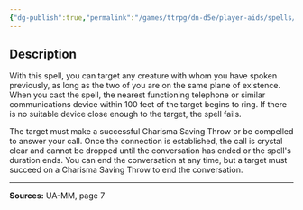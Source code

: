 ```yaml
---
{"dg-publish":true,"permalink":"/games/ttrpg/dn-d5e/player-aids/spells/level-1/infallible-relay-ua/","tags":["TTRPG/DND/5e","verbal","somatic","material","concentration"]}
---
```



## Description
With this spell, you can target any creature with whom you have spoken previously, as long as the two of you are on the same plane of existence.
When you cast the spell, the nearest functioning telephone or similar communications device within 100 feet of the target begins to ring.
If there is no suitable device close enough to the target, the spell fails.

The target must make a successful Charisma Saving Throw or be compelled to answer your call.
Once the connection is established, the call is crystal clear and cannot be dropped until the conversation has ended or the spell's duration ends.
You can end the conversation at any time, but a target must succeed on a Charisma Saving Throw to end the conversation.

---

**Sources:** UA-MM, page 7
